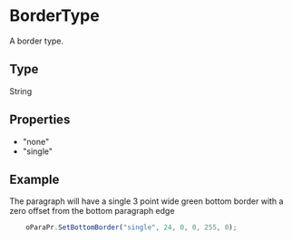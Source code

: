 # BorderType

A border type.

## Type

String

## Properties

- "none" 
- "single"

## Example

The paragraph will have a single 3 point wide green bottom border with a zero offset from the bottom paragraph edge

```javascript
	oParaPr.SetBottomBorder("single", 24, 0, 0, 255, 0);
```